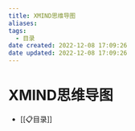 ```yaml
---
title: XMIND思维导图
aliases:
tags:
  - 目录
date created: 2022-12-08 17:09:26
date updated: 2022-12-08 17:09:26
---
```


# XMIND思维导图

- [[📋目录]]
